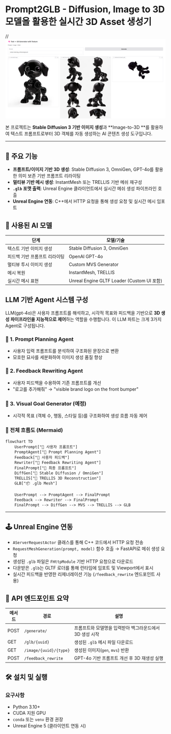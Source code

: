 # Prompt2GLB - Diffusion, Image to 3D 모델을 활용한 실시간 3D Asset 생성기

//![Main Banner](asset/gradio_demo.png)

본 프로젝트는 **Stable Diffusion 3 기반 이미지 생성**과 **Image-to-3D **를 활용하여 텍스트 프롬프트로부터 3D 객체를 자동 생성하는 AI 콘텐츠 생성 도구입니다.

---
## 🔧 주요 기능

- **프롬프트/이미지 기반 3D 생성**: Stable Diffusion 3, OmniGen, GPT-4o를 활용한 의미 보존 기반 프롬프트 리라이팅
- **멀티뷰 기반 메시 생성**: InstantMesh 또는 TRELLIS 기반 메쉬 재구성
- **`.glb` 포맷 출력**: Unreal Engine 클라이언트에서 실시간 메쉬 생성 파이프라인 호출
- **Unreal Engine 연동**: C++에서 HTTP 요청을 통해 생성 요청 및 실시간 메시 임포트

## 🧠 사용된 AI 모델

| 단계 | 모델/기술 |
|------|-----------|
| 텍스트 기반 이미지 생성 | Stable Diffusion 3, OmniGen |
| 피드백 기반 프롬프트 리라이팅 | OpenAI GPT-4o |
| 멀티뷰 투시 이미지 생성 | Custom MVS Generator |
| 메시 복원 | InstantMesh, TRELLIS |
| 실시간 메시 표현 | Unreal Engine GLTF Loader (Custom UI 포함) |

## LLM 기반 Agent 시스템 구성
LLM(gpt-4o)은 사용자 프롬프트를 해석하고, 시각적 목표와 피드백을 기반으로 **3D 생성 파이프라인을 지능적으로 제어**하는 역할을 수행합니다. 이 LLM 파트는 크게 3가지 Agent로 구성됩니다.

### 🔹 1. Prompt Planning Agent
* 사용자 입력 프롬프트를 분석하여 구조화된 문장으로 변환
* 모호한 묘사를 세분화하여 이미지 생성 품질 향상

### 🔹 2. Feedback Rewriting Agent
* 사용자 피드백을 수용하여 기존 프롬프트를 개선
* "로고를 추가해줘" → "visible brand logo on the front bumper"

### 🔹 3. Visual Goal Generator (예정)
* 시각적 목표 (객체 수, 행동, 스타일 등)를 구조화하여 생성 흐름 자동 제어

### 🔄 전체 흐름도 (Mermaid)
```mermaid
flowchart TD
    UserPrompt["🧑 사용자 프롬프트"]
    PromptAgent["🧠 Prompt Planning Agent"]
    Feedback["📣 사용자 피드백"]
    Rewriter["🧠 Feedback Rewriting Agent"]
    FinalPrompt["📝 최종 프롬프트"]
    DiffGen["🎨 Stable Diffusion / OmniGen"]
    TRELLIS["🧱 TRELLIS 3D Reconstruction"]
    GLB["📦 .glb Mesh"]

    UserPrompt --> PromptAgent --> FinalPrompt
    Feedback --> Rewriter --> FinalPrompt
    FinalPrompt --> DiffGen --> MVS --> TRELLIS --> GLB
```
---

## 🕹 Unreal Engine 연동

- `AServerRequestActor` 클래스를 통해 C++ 코드에서 HTTP 요청 전송
- `RequestMeshGeneration(prompt, model)` 함수 호출 → FastAPI로 메쉬 생성 요청
- 생성된 `.glb` 파일은 `FHttpModule` 기반 HTTP 요청으로 다운로드
- 다운받은 `.glb`는 GLTF 로더를 통해 런타임에 임포트 및 Viewport에서 표시
- 실시간 피드백을 반영한 리제너레이션 기능 (`/feedback_rewrite` 엔드포인트 사용)

## 🧩 API 엔드포인트 요약

| 메서드 | 경로 | 설명 |
|--------|------|------|
| POST | `/generate/` | 프롬프트와 모델명을 입력받아 백그라운드에서 3D 생성 시작 |
| GET  | `/glb/{uuid}` | 생성된 `.glb` 메시 파일 다운로드 |
| GET  | `/image/{uuid}/{type}` | 생성된 이미지(`gen`, `mvs`) 반환 |
| POST | `/feedback_rewrite` | GPT-4o 기반 프롬프트 개선 후 3D 재생성 실행 |

## 🛠 설치 및 실행

### 요구사항
- Python 3.10+
- CUDA 지원 GPU
- `conda` 또는 `venv` 환경 권장
- Unreal Engine 5 (클라이언트 연동 시)
